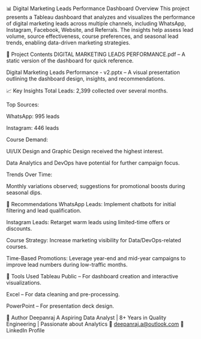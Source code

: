 📊 Digital Marketing Leads Performance Dashboard
Overview
This project presents a Tableau dashboard that analyzes and visualizes the performance of digital marketing leads across multiple channels, including WhatsApp, Instagram, Facebook, Website, and Referrals. The insights help assess lead volume, source effectiveness, course preferences, and seasonal lead trends, enabling data-driven marketing strategies.

📁 Project Contents
DIGITAL MARKETING LEADS PERFORMANCE.pdf – A static version of the dashboard for quick reference.

Digital Marketing Leads Performance - v2.pptx – A visual presentation outlining the dashboard design, insights, and recommendations.

📈 Key Insights
Total Leads: 2,399 collected over several months.

Top Sources:

WhatsApp: 995 leads

Instagram: 446 leads

Course Demand:

UI/UX Design and Graphic Design received the highest interest.

Data Analytics and DevOps have potential for further campaign focus.

Trends Over Time:

Monthly variations observed; suggestions for promotional boosts during seasonal dips.

🧠 Recommendations
WhatsApp Leads: Implement chatbots for initial filtering and lead qualification.

Instagram Leads: Retarget warm leads using limited-time offers or discounts.

Course Strategy: Increase marketing visibility for Data/DevOps-related courses.

Time-Based Promotions: Leverage year-end and mid-year campaigns to improve lead numbers during low-traffic months.

📌 Tools Used
Tableau Public – For dashboard creation and interactive visualizations.

Excel – For data cleaning and pre-processing.

PowerPoint – For presentation deck design.

👤 Author
Deepanraj A
Aspiring Data Analyst | 8+ Years in Quality Engineering | Passionate about Analytics
📧 deepanraj.a@outlook.com
🔗 LinkedIn Profile
